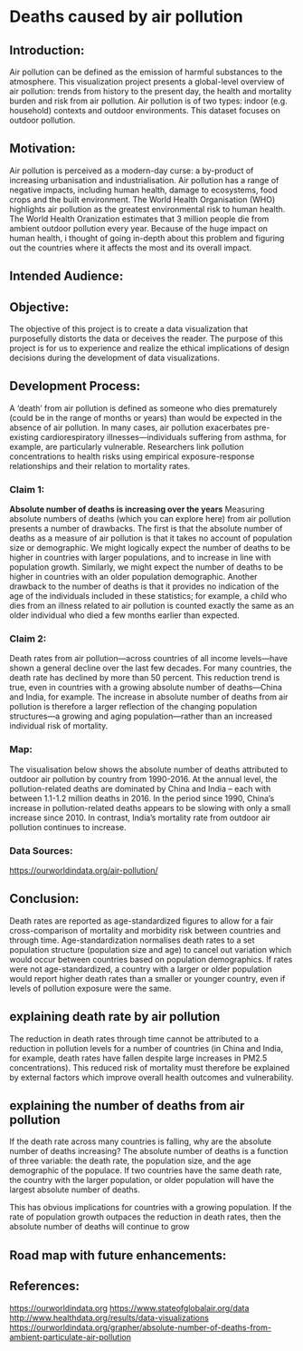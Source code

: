 # Deaths caused by air pollution

## Introduction:
Air pollution can be defined as the emission of harmful substances to the atmosphere. This visualization project presents a global-level overview of air pollution: trends from history to the present day, the health and mortality burden and risk from air pollution. Air pollution is of two types: indoor (e.g. household) contexts and outdoor environments. This dataset focuses on outdoor pollution. 

## Motivation:
Air pollution is perceived as a modern-day curse: a by-product of increasing urbanisation and industrialisation. Air pollution has a range of negative impacts, including human health, damage to ecosystems, food crops and the built environment. The World Health Organisation (WHO) highlights air pollution as the greatest environmental risk to human health. The World Health Oranization estimates that 3 million people die from ambient outdoor pollution every year. Because of the huge impact on human health, i thought of going in-depth about this problem and figuring out the countries where it affects the most and its overall impact.

## Intended Audience:

## Objective:
The objective of this project is to create a data visualization that purposefully distorts the data or deceives the reader. The purpose of this project is for us to experience and realize the ethical implications of design decisions during the development of data visualizations.

## Development Process:
A ‘death’ from air pollution is defined as someone who dies prematurely (could be in the range of months or years) than would be expected in the absence of air pollution. In many cases, air pollution exacerbates pre-existing cardiorespiratory illnesses—individuals suffering from asthma, for example, are particularly vulnerable. Researchers link pollution concentrations to health risks using empirical exposure-response relationships and their relation to mortality rates.

### Claim 1:
**Absolute number of deaths is increasing over the years**
Measuring absolute numbers of deaths (which you can explore here) from air pollution presents a number of drawbacks. The first is that the absolute number of deaths as a measure of air pollution is that it takes no account of population size or demographic. We might logically expect the number of deaths to be higher in countries with larger populations, and to increase in line with population growth. Similarly, we might expect the number of deaths to be higher in countries with an older population demographic.
Another drawback to the number of deaths is that it provides no indication of the age of the individuals included in these statistics; for example, a child who dies from an illness related to air pollution is counted exactly the same as an older individual who died a few months earlier than expected. 

### Claim 2:

Death rates from air pollution—across countries of all income levels—have shown a general decline over the last few decades. For many countries, the death rate has declined by more than 50 percent. This reduction trend is true, even in countries with a growing absolute number of deaths—China and India, for example. The increase in absolute number of deaths from air pollution is therefore a larger reflection of the changing population structures—a growing and aging population—rather than an increased individual risk of mortality.

### Map:
The visualisation below shows the absolute number of deaths attributed to outdoor air pollution by country from 1990-2016. At the annual level, the pollution-related deaths are dominated by China and India – each with between 1.1-1.2 million deaths in 2016. In the period since 1990, China’s increase in pollution-related deaths appears to be slowing with only a small increase since 2010. In contrast, India’s mortality rate from outdoor air pollution continues to increase.

### Data Sources:
https://ourworldindata.org/air-pollution/

## Conclusion:
Death rates are reported as age-standardized figures to allow for a fair cross-comparison of mortality and morbidity risk between countries and through time. Age-standardization normalises death rates to a set population structure (population size and age) to cancel out variation which would occur between countries based on population demographics. If rates were not age-standardized, a country with a larger or older population would report higher death rates than a smaller or younger country, even if levels of pollution exposure were the same.

## explaining death rate by air pollution
The reduction in death rates through time cannot be attributed to a reduction in pollution levels for a number of countries (in China and India, for example, death rates have fallen despite large increases in PM2.5 concentrations). This reduced risk of mortality must therefore be explained by external factors which improve overall health outcomes and vulnerability.

## explaining the number of deaths from air pollution
If the death rate across many countries is falling, why are the absolute number of deaths increasing? The absolute number of deaths is a function of three variable: the death rate, the population size, and the age demographic of the populace. If two countries have the same death rate, the country with the larger population, or older population will have the largest absolute number of deaths.

This has obvious implications for countries with a growing population. If the rate of population growth outpaces the reduction in death rates, then the absolute number of deaths will continue to grow

## Road map with future enhancements:

## References:
https://ourworldindata.org
https://www.stateofglobalair.org/data
http://www.healthdata.org/results/data-visualizations
https://ourworldindata.org/grapher/absolute-number-of-deaths-from-ambient-particulate-air-pollution



